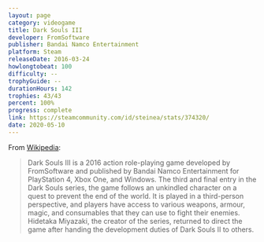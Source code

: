 ```yaml
---
layout: page
category: videogame
title: Dark Souls III
developer: FromSoftware
publisher: Bandai Namco Entertainment
platform: Steam
releaseDate: 2016-03-24
howlongtobeat: 100
difficulty: --
trophyGuide: --
durationHours: 142
trophies: 43/43
percent: 100%
progress: complete
link: https://steamcommunity.com/id/steinea/stats/374320/
date: 2020-05-10
---
```


From [Wikipedia](https://en.wikipedia.org/wiki/Dark_Souls_III):

> Dark Souls III is a 2016 action role-playing game developed by FromSoftware and published by Bandai Namco Entertainment for PlayStation 4, Xbox One, and Windows. The third and final entry in the Dark Souls series, the game follows an unkindled character on a quest to prevent the end of the world. It is played in a third-person perspective, and players have access to various weapons, armour, magic, and consumables that they can use to fight their enemies. Hidetaka Miyazaki, the creator of the series, returned to direct the game after handing the development duties of Dark Souls II to others.
